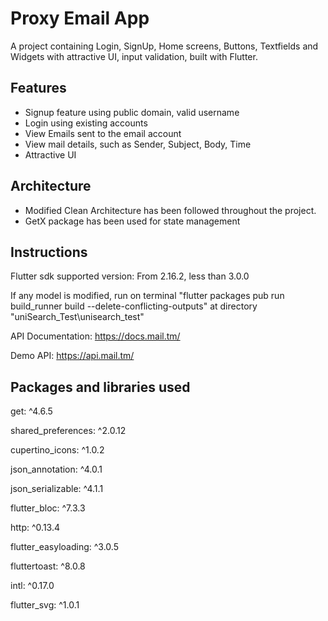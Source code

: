 # Proxy Email App

A project containing Login, SignUp, Home screens, Buttons, Textfields and Widgets with attractive UI, input validation, built with Flutter.

## Features

- Signup feature using public domain, valid username
- Login using existing accounts
- View Emails sent to the email account
- View mail details, such as Sender, Subject, Body, Time
- Attractive UI

## Architecture

- Modified Clean Architecture has been followed throughout the project.
- GetX package has been used for state management

## Instructions

Flutter sdk supported version: From 2.16.2, less than 3.0.0

If any model is modified, run on terminal "flutter packages pub run build_runner build --delete-conflicting-outputs" at directory "uniSearch_Test\unisearch_test"

API Documentation: https://docs.mail.tm/

Demo API: https://api.mail.tm/

## Packages and libraries used
  get: ^4.6.5

  shared_preferences: ^2.0.12
  
  cupertino_icons: ^1.0.2
  
  json_annotation: ^4.0.1
  
  json_serializable: ^4.1.1

  flutter_bloc: ^7.3.3
  
  http: ^0.13.4
  
  flutter_easyloading: ^3.0.5
  
  fluttertoast: ^8.0.8
  
  intl: ^0.17.0
  
  flutter_svg: ^1.0.1
